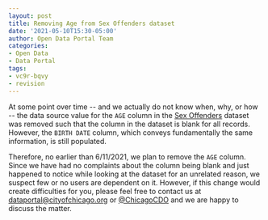 ```yaml
---
layout: post
title: Removing Age from Sex Offenders dataset
date: '2021-05-10T15:30-05:00'
author: Open Data Portal Team
categories:
- Open Data
- Data Portal
tags:
- vc9r-bqvy
- revision
---
```

At some point over time -- and we actually do not know when, why, or how -- the data source value for the `AGE` column in the [Sex Offenders](https://data.cityofchicago.org/d/vc9r-bqvy) dataset was removed such that the column in the dataset is blank for all records. However, the `BIRTH DATE` column, which conveys fundamentally the same information, is still populated.

Therefore, no earlier than 6/11/2021, we plan to remove the `AGE` column. Since we have had no complaints about the column being blank and just happened to notice while looking at the dataset for an unrelated reason, we suspect few or no users are dependent on it. However, if this change would create difficulties for you, please feel free to contact us at [dataportal@cityofchicago.org](mailto:dataportal@cityofchicago.org) or [@ChicagoCDO](https://twitter.com/ChicagoCDO) and we are happy to discuss the matter.
